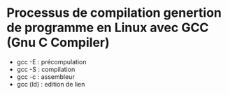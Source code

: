 Processus de compilation genertion de programme en Linux avec GCC (Gnu C Compiler)
====

* gcc -E : précompulation
* gcc -S : compilation
* gcc -c : assembleur
* gcc (ld) : edition de lien
